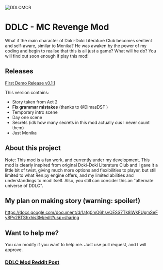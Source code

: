 ![DDLCMCR](https://raw.githubusercontent.com/firelightning13/DDLC-MCRevengeMod/master/mod_assets/DDLCMCR.png)
# DDLC - MC Revenge Mod
What if the main character of Doki-Doki Literature Club becomes sentient and self-aware, similar to Monika? He was awaken by the power of my coding and begin to realise that this is all just a game? What will he do? You will find out soon enough if play this mod!

## Releases
[First Demo Release v0.1.1](https://github.com/firelightning13/DDLC-MCRevengeMod/releases/tag/v0.1.1-demo)

This version contains:
- Story taken from Act 2
- **Fix grammar mistakes** (thanks to @DimasDSF )
- Temporary intro scene
- Day one scene
- Secrets (idk how many secrets in this mod actually cus I never count them)
- Just Monika

## About this project
Note: This mod is a fan work, and currently under my development. This mod is clearly inspired from original Doki-Doki Literature Club and I gave it a little bit of twist, giving much more options and flexibilities to player, but still limited to what Ren.py engine offers, and my limited abilities and understandings to mod itself. Also, you still can consider this an "alternate universe of DDLC".

## My plan on making story (warning: spoiler!)
https://docs.google.com/document/d/1afg0mO6hsvOESS7Tk8lWkFUgmSeFy8Pv2BTShxhis3M/edit?usp=sharing

## Want to help me?
You can modify if you want to help me. Just use pull request, and I will approve.

### [DDLC Mod Reddit Post](https://www.reddit.com/r/DDLCMods/comments/7owdto/demo_releaseddlc_mcs_revenge_mod/)
